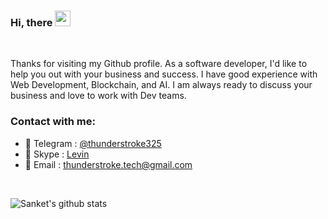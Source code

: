 ### Hi, there <img src="https://media.giphy.com/media/hvRJCLFzcasrR4ia7z/giphy.gif" width="25px">

  <br/>

  Thanks for visiting my Github profile. As a software developer, I'd like to help you out with your business and success. I have good experience with Web Development, Blockchain,
  and AI. I am always ready to discuss your business and love to work with Dev teams.
<br/>

### Contact with me:

- 💬 Telegram : [@thunderstroke325](https://t.me/thunderstroke325)
- 💬 Skype : [Levin](https://join.skype.com/invite/yfZXy52mRGG7)
- 📝 Email : thunderstroke.tech@gmail.com

<br/>

![Sanket's github stats](https://github-readme-stats.vercel.app/api?username=engineer325&show_icons=true&theme=vue)
